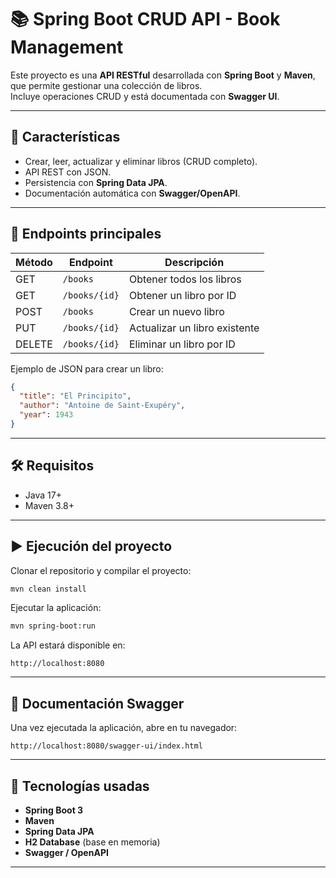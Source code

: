 # 📚 Spring Boot CRUD API - Book Management

Este proyecto es una **API RESTful** desarrollada con **Spring Boot** y **Maven**, que permite gestionar una colección de libros.  
Incluye operaciones CRUD y está documentada con **Swagger UI**.

---

## 🚀 Características
- Crear, leer, actualizar y eliminar libros (CRUD completo).
- API REST con JSON.
- Persistencia con **Spring Data JPA**.
- Documentación automática con **Swagger/OpenAPI**.

---

## 📂 Endpoints principales
| Método | Endpoint       | Descripción                  |
|--------|---------------|------------------------------|
| GET    | `/books`       | Obtener todos los libros     |
| GET    | `/books/{id}`  | Obtener un libro por ID      |
| POST   | `/books`       | Crear un nuevo libro         |
| PUT    | `/books/{id}`  | Actualizar un libro existente|
| DELETE | `/books/{id}`  | Eliminar un libro por ID     |

Ejemplo de JSON para crear un libro:
```json
{
  "title": "El Principito",
  "author": "Antoine de Saint-Exupéry",
  "year": 1943
}
```

---

## 🛠️ Requisitos
- Java 17+  
- Maven 3.8+  

---

## ▶️ Ejecución del proyecto
Clonar el repositorio y compilar el proyecto:
```bash
mvn clean install
```

Ejecutar la aplicación:
```bash
mvn spring-boot:run
```

La API estará disponible en:
```
http://localhost:8080
```

---

## 📖 Documentación Swagger
Una vez ejecutada la aplicación, abre en tu navegador:
```
http://localhost:8080/swagger-ui/index.html
```

---

## 📌 Tecnologías usadas
- **Spring Boot 3**  
- **Maven**  
- **Spring Data JPA**  
- **H2 Database** (base en memoria)  
- **Swagger / OpenAPI**  

---
